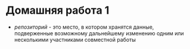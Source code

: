 # Домашняя работа 1

* *репозиторий* - это место, в котором хранятся данные, подверженные возможному дальнейшему изменению одним или несколькими участниками совместной работы